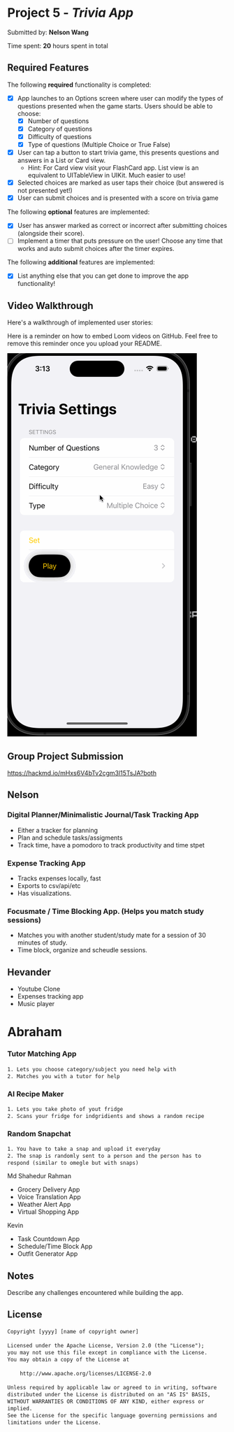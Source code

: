 # Project 5 - *Trivia App*

Submitted by: **Nelson Wang**

Time spent: **20** hours spent in total

## Required Features

The following **required** functionality is completed:

- [x] App launches to an Options screen where user can modify the types of questions presented when the game starts. Users should be able to choose:
  - [x] Number of questions
  - [x] Category of questions
  - [x] Difficulty of questions
  - [x] Type of questions (Multiple Choice or True False)
- [x] User can tap a button to start trivia game, this presents questions and answers in a List or Card view.
  - Hint: For Card view visit your FlashCard app. List view is an equivalent to UITableView in UIKit. Much easier to use!
- [x] Selected choices are marked as user taps their choice (but answered is not presented yet!)
- [x] User can submit choices and is presented with a score on trivia game
 
The following **optional** features are implemented:

- [x] User has answer marked as correct or incorrect after submitting choices (alongside their score).
- [ ] Implement a timer that puts pressure on the user! Choose any time that works and auto submit choices after the timer expires. 

The following **additional** features are implemented:

- [x] List anything else that you can get done to improve the app functionality!

## Video Walkthrough

Here's a walkthrough of implemented user stories:

Here is a reminder on how to embed Loom videos on GitHub. Feel free to remove this reminder once you upload your README. 

![Guide](./triviademo.gif)

## Group Project Submission

https://hackmd.io/mHxs6V4bTv2cgm3l15TsJA?both

## Nelson

### Digital Planner/Minimalistic Journal/Task Tracking App
- Either a tracker for planning
- Plan and schedule tasks/assigments
- Track time, have a pomodoro to track productivity and time stpet


### Expense Tracking App
- Tracks expenses locally, fast
- Exports to csv/api/etc
- Has visualizations.

### Focusmate / Time Blocking App. (Helps you match study sessions)
- Matches you with another student/study mate for a session of 30 minutes of study.
- Time block, organize and scheudle sessions.


## Hevander

- Youtube Clone
- Expenses tracking app
- Music player


# Abraham
### Tutor Matching App
    1. Lets you choose category/subject you need help with
    2. Matches you with a tutor for help
### AI Recipe Maker
    1. Lets you take photo of yout fridge
    2. Scans your fridge for indgridients and shows a random recipe
### Random Snapchat
    1. You have to take a snap and upload it everyday
    2. The snap is randomly sent to a person and the person has to 
    respond (similar to omegle but with snaps)


Md Shahedur Rahman
- Grocery Delivery App
- Voice Translation App
- Weather Alert App
- Virtual Shopping App

Kevin
- Task Countdown App
- Schedule/Time Block App
- Outfit Generator App


## Notes

Describe any challenges encountered while building the app.

## License

    Copyright [yyyy] [name of copyright owner]

    Licensed under the Apache License, Version 2.0 (the "License");
    you may not use this file except in compliance with the License.
    You may obtain a copy of the License at

        http://www.apache.org/licenses/LICENSE-2.0

    Unless required by applicable law or agreed to in writing, software
    distributed under the License is distributed on an "AS IS" BASIS,
    WITHOUT WARRANTIES OR CONDITIONS OF ANY KIND, either express or implied.
    See the License for the specific language governing permissions and
    limitations under the License.


